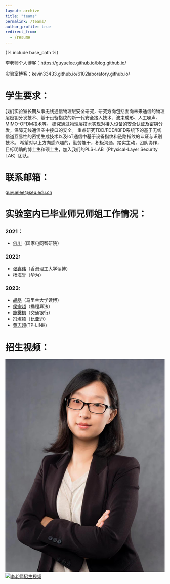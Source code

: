 ```yaml
---
layout: archive
title: "teams"
permalink: /teams/
author_profile: true
redirect_from:
  - /resume
---
```



{% include base_path %}



李老师个人博客：https://guyuelee.github.io/blog.github.io/

实验室博客：kevin33433.github.io/6102laboratory.github.io/



# 学生要求：

  我们实验室长期从事无线通信物理层安全研究，研究方向包括面向未来通信的物理层密钥分发技术、基于设备指纹的新一代安全接入技术、波束成形、人工噪声、MIMO-OFDM技术等。 
  研究通过物理层技术实现对接入设备的安全认证及密钥分发，保障无线通信空中接口的安全。
  重点研究TDD/FDD/IBFD系统下的基于无线信道互易性的密钥生成技术以及IoT通信中基于设备指纹和链路指纹的认证与识别技术。
  希望对以上方向感兴趣的，勤劳能干，积极沟通，踏实主动，团队协作，目标明确的博士生和硕士生，加入我们的PLS-LAB（Physical-Layer Security LAB）团队。


# 联系邮箱：
  guyuelee@seu.edu.cn





# 实验室内已毕业师兄师姐工作情况：
### 2021：
- [何川](https://kevin33433.github.io/6102laboratory.github.io/children/hechuan.html)（国家电网智研院）
### 2022:
- [张鑫伟](https://xinweizhang1998.github.io/xinweizhang.github.io/)（香港理工大学读博）
- 杨海誉（华为）
### 2023:
- [胡磊](https://kevin33433.github.io/6102laboratory.github.io/children/hulei.html)（马里兰大学读博）
- [侯宗越](https://kevin33433.github.io/6102laboratory.github.io/children/houzongyue.html)（携程算法）
- [施霁桐](https://kevin33433.github.io/6102laboratory.github.io/children/shijitong.html)（交通银行）
- [冯淑颖](https://kevin33433.github.io/6102laboratory.github.io/children/fengshuying.html)（比亚迪）
- [黄志超](https://kevin33433.github.io/6102laboratory.github.io/children/huangzhichao.html)(TP-LINK)
# 招生视频：
[![李老师招生视频](https://github.com/GuyueLee/blog.github.io/blob/master/images/lgy.jpg)](https://meeting.tencent.com/v2/cloud-record/share?id=bdNuqHzaRfKHYg3kIeTuL7HKFh6HZw4ODb0W2aNUjiU&from=3&record_type=1&is-single=true)
[![李老师招生视频](https://www.bing.com/images/search?view=detailV2&ccid=NkmvY2SY&id=A8CD69A0DE0CE1DF24DD7DA4AD4A9A086674A23A&thid=OIP.NkmvY2SYLtGRpNHP8iQlxAHaFi&mediaurl=https%3a%2f%2fimg.zcool.cn%2fcommunity%2f011e715be5a375a80121ab5dcb09b4.jpg%401280w_1l_2o_100sh.jpg&cdnurl=https%3a%2f%2fth.bing.com%2fth%2fid%2fR.3649af6364982ed191a4d1cff22425c4%3frik%3dOqJ0ZgiaSq2kfQ%26pid%3dImgRaw%26r%3d0&exph=842&expw=1125&q=%e8%87%aa%e6%88%91%e4%bb%8b%e7%bb%8d%e8%a7%86%e9%a2%91%e5%b0%81%e9%9d%a2&simid=608043812172270821&FORM=IRPRST&ck=094A4B9885B535503B631CA22E3FCBE5&selectedIndex=1&itb=0&ajaxhist=0&ajaxserp=0)](https://meeting.tencent.com/v2/cloud-record/share?id=bdNuqHzaRfKHYg3kIeTuL7HKFh6HZw4ODb0W2aNUjiU&from=3&record_type=1&is-single=true)




  
